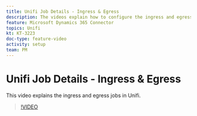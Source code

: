 ```yaml
---
title: Unifi Job Details - Ingress & Egress
description: The videos explain how to configure the ingress and egress jobs in Unifi for the Microsoft Dynamics 365 Connector.  
feature: Microsoft Dynamics 365 Connector   
topics: Unifi
kt: KT-3223
doc-type: feature-video
activity: setup
team: PM
---
```


# Unifi Job Details - Ingress & Egress

This video explains the ingress and egress jobs in Unifi.

>[!VIDEO](https://video.tv.adobe.com/v/27396?quality=12)

